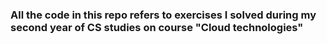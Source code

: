 ### All the code in this repo refers to exercises I solved during my second year of CS studies on course "Cloud technologies"
